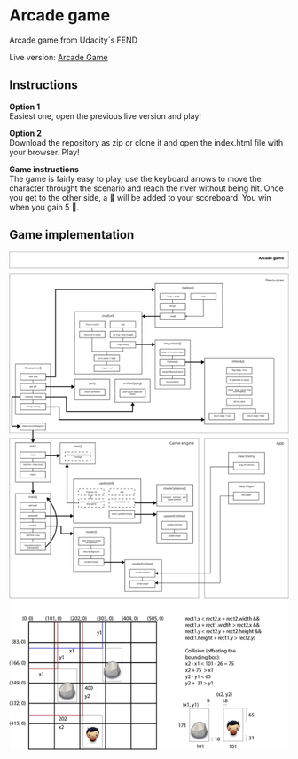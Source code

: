 # Arcade game
Arcade game from Udacity´s FEND

Live version: [Arcade Game](https://niweini.github.io/Arcade-Game/)

## Instructions

**Option 1**<br/>
Easiest one, open the previous live version and play!

**Option 2**<br/>
Download the repository as zip or clone it and open the index.html file with your browser. Play!

**Game instructions**<br/>
The game is fairly easy to play, use the keyboard arrows to move the character throught the scenario and reach the river without being hit. Once you get to the other side, a 🖤 will be added to your scoreboard. You win when you gain 5 🖤.

## Game implementation

![alt text](https://github.com/NiWeiNi/Arcade-Game/blob/master/img/Order%20of%20execution.jpg)